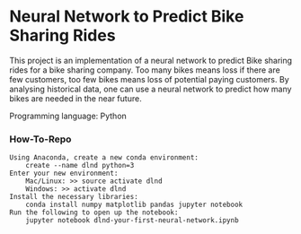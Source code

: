 # Neural Network to Predict Bike Sharing Rides

This project is an implementation of a neural network to predict Bike sharing rides for a bike sharing company. Too many bikes means loss if there are few customers, too few bikes means loss of potential paying customers. By analysing historical data, one can use a neural network to predict how many bikes are needed in the near future.
  
Programming language: Python 

### How-To-Repo

    Using Anaconda, create a new conda environment:
        create --name dlnd python=3
    Enter your new environment:
        Mac/Linux: >> source activate dlnd
        Windows: >> activate dlnd
    Install the necessary libraries:
        conda install numpy matplotlib pandas jupyter notebook
    Run the following to open up the notebook:
        jupyter notebook dlnd-your-first-neural-network.ipynb
